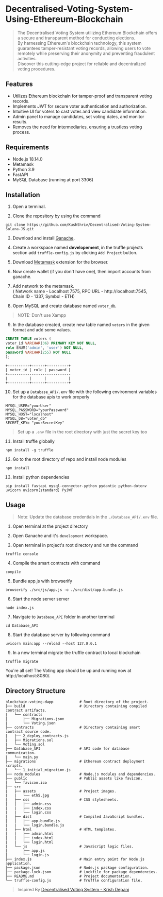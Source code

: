 # Decentralised-Voting-System-Using-Ethereum-Blockchain

> The Decentralised Voting System utilizing Ethereum Blockchain offers a secure and transparent method for conducting elections. <br>
> By harnessing Ethereum's blockchain technology, this system guarantees tamper-resistant voting records, allowing users to vote remotely while preserving their anonymity and preventing fraudulent activities. <br>
> Discover this cutting-edge project for reliable and decentralized voting procedures.

## Features
-  Utilizes Ethereum blockchain for tamper-proof and transparent voting records.
-  Implements JWT for secure voter authentication and authorization.
-  Intuitive UI for voters to cast votes and view candidate information.
-  Admin panel to manage candidates, set voting dates, and monitor results.
-  Removes the need for intermediaries, ensuring a trustless voting process.

## Requirements
- Node.js 18.14.0
- Metamask
- Python 3.9
- FastAPI
- MySQL Database (running at port 3306)


## Installation

1. Open a terminal.

2. Clone the repository by using the command
```
git clone https://github.com/KushShriv/Decentralised-Voting-System-Solana-JS.git
```

3. Download and install [Ganache](https://trufflesuite.com/ganache/).

4. Create a workspace named <b>developement</b>, in the truffle projects section add `truffle-config.js` by clicking `Add Project` button.

5. Download [Metamask](https://metamask.io/download/) extension for the browser.

6. Now create wallet (if you don't have one), then import accounts from ganache.

7. Add network to the metamask. <br>( Network name - Localhost 7575, RPC URL - http://localhost:7545, Chain ID - 1337, Symbol - ETH)

8. Open MySQL and create database named `voter_db`.
>  NOTE: Don't use Xampp

9. In the database created, create new table named `voters` in the given format and add some values.
``` SQL
CREATE TABLE voters (
voter_id VARCHAR(36) PRIMARY KEY NOT NULL,
role ENUM('admin', 'user') NOT NULL,
password VARCHAR(255) NOT NULL
);
```
```
+----------+------+----------+
| voter_id | role | password |
+-----------------------------
|          |      |          |
+----------+------+----------+
```
10. Set up a `Database_API/.env` file with the following environment variables for the database apis to work properly
```
MYSQL_USER="yourUser"
MYSQL_PASSWORD="yourPassword"
MYSQL_HOST="localhost"
MYSQL_DB="voter_db"
SECRET_KEY= "yourSecretKey"
```
> Set up a `.env` file in the root directory with just the secret key too

11. Install truffle globally
``` 
npm install -g truffle
```

12. Go to the root directory of repo and install node modules
```
npm install
```

13. Install python dependencies
```
pip install fastapi mysql-connector-python pydantic python-dotenv uvicorn uvicorn[standard] PyJWT
```

## Usage

> Note: Update the database credentials in the `./Database_API/.env` file.

1. Open terminal at the project directory

2. Open Ganache and it's `development` workspace.

3. Open terminal in project's root directory and run the command
```
truffle console
```

4. Compile the smart contracts with command
```
compile
```

5. Bundle app.js with browserify
```    
browserify ./src/js/app.js -o ./src/dist/app.bundle.js
```

6. Start the node server server
``` 
node index.js
```

7. Navigate to `Database_API` folder in another terminal
 ```   
cd Database_API
```

8. Start the database server by following command
```
uvicorn main:app --reload --host 127.0.0.1
```

9. In a new terminal migrate the truffle contract to local blockchain
``` 
truffle migrate
```

You're all set! The Voting app should be up and running now at http://localhost:8080/.

## Directory Structure
```
blockchain-voting-dapp            # Root directory of the project.
├── build                         # Directory containing compiled contract artifacts.
|   └── contracts                 
|       ├── Migrations.json       
|       └── Voting.json           
├── contracts                     # Directory containing smart contract source code.
|   ├── 2_deploy_contracts.js     
|   ├── Migrations.sol            
|   └── Voting.sol                
├── Database_API                  # API code for database communication.
|   └── main.py                   
├── migrations                    # Ethereum contract deployment scripts.
|   └── 1_initial_migration.js    
├── node_modules                  # Node.js modules and dependencies.
├── public                        # Public assets like favicon.
|   └── favicon.ico               
├── src                           
|   ├── assets                    # Project images.
|   |   └── eth5.jpg              
|   ├── css                       # CSS stylesheets.
|   |   ├── admin.css             
|   |   ├── index.css             
|   |   └── login.css             
|   ├── dist                      # Compiled JavaScript bundles.
|   |   ├── app.bundle.js         
|   |   └── login.bundle.js       
|   ├── html                      # HTML templates.
|   |   ├── admin.html            
|   |   ├── index.html            
|   |   └── login.html            
|   └── js                        # JavaScript logic files.
|       ├── app.js                
|       └── login.js              
├── index.js                      # Main entry point for Node.js application.
├── package.json                  # Node.js package configuration.
├── package-lock.json             # Lockfile for package dependencies.
├── README.md                     # Project documentation.
└── truffle-config.js             # Truffle configuration file.
```

> Inspired By [Decentralised Voting System - Krish Depani](https://github.com/Krish-Depani/Decentralized-Voting-System)
